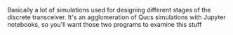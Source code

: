 Basically a lot of simulations used for designing different stages of the discrete transceiver.
It's an agglomeration of Qucs simulations with Jupyter notebooks, so you'll want those two programs to examine this stuff
